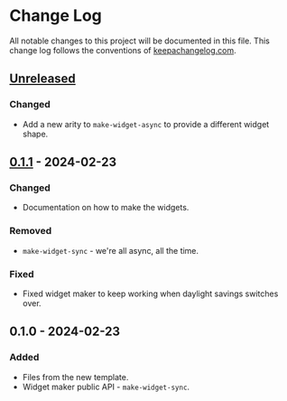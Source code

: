 # Change Log
All notable changes to this project will be documented in this file. This change log follows the conventions of [keepachangelog.com](http://keepachangelog.com/).

## [Unreleased]
### Changed
- Add a new arity to `make-widget-async` to provide a different widget shape.

## [0.1.1] - 2024-02-23
### Changed
- Documentation on how to make the widgets.

### Removed
- `make-widget-sync` - we're all async, all the time.

### Fixed
- Fixed widget maker to keep working when daylight savings switches over.

## 0.1.0 - 2024-02-23
### Added
- Files from the new template.
- Widget maker public API - `make-widget-sync`.

[Unreleased]: https://github.com/your-name/metabase-loki-driver/compare/0.1.1...HEAD
[0.1.1]: https://github.com/your-name/metabase-loki-driver/compare/0.1.0...0.1.1
